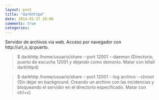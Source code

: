 ```yaml
---
layout: post
title: "darkhttpd"
date: 2014-01-27 20:06
comments: true
categories: 
---
```

Servidor de archivos via web. Acceso por navegador con http://url_o_ip:puerto.

>$ darkhttp /home/usuario/share --port 12001 --daemon (Directorio, puerto de escucha 12001 y dejando como demonio. Matar con killall darkhttpd) 

>$ darkhttp /home/usuario/share --port 12001 --log  archivo  --chroot  (Sin dejar en background. Creando un archivo con las incidencias y bloqueando el servidor en el directorio especificado. Matar con ctrl+c)

